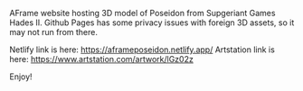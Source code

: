 AFrame website hosting 3D model of Poseidon from Supgeriant Games Hades II.
Github Pages has some privacy issues with foreign 3D assets, so it may not run from there.

Netlify link is here: https://aframeposeidon.netlify.app/
Artstation link is here: https://www.artstation.com/artwork/lGz02z

Enjoy!
